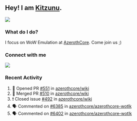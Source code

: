## Hey! I am [Kitzunu](https://Github.com/Kitzunu).

<!--- <a href="https://github-readme-stats.kitzunu.vercel.app/api?username=Kitzunu&show_icons=true&theme=dark">
  <img src="https://github-readme-stats.kitzunu.vercel.app/api?username=Kitzunu&show_icons=true&theme=dark" />
</a>
<a href="https://github-readme-stats.kitzunu.vercel.app/api?username=Kitzunu&show_icons=true&theme=dark">
  <img align="center" src="https://github-readme-stats.vercel.app/api/top-langs/?username=Kitzunu&layout=compact&theme=dark" />
</a> -->

<a href="https://metrics.lecoq.io/Kitzunu?template=classic&people=1&notable=1&people.limit=28&people.size=28&people.types=followers%2C%20following&people.thanks=Keader&people.identicons=false&people.shuffle=false&notable.repositories=true&config.timezone=Europe%2FStockholm">
  <img align="center" src="https://metrics.lecoq.io/Kitzunu?template=classic&people=1&notable=1&people.limit=28&people.size=28&people.types=followers%2C%20following&people.thanks=Keader&people.identicons=false&people.shuffle=false&notable.repositories=true&config.timezone=Europe%2FStockholm" />
</a>

### What do I do?

I focus on WoW Emulation at [AzerothCore](https://Github.com/AzerothCore). Come join us ;)

### Connect with me
[![](https://img.shields.io/badge/AzerothCore%20Discord-Connect%20with%20me!-green)](https://discord.com/invite/gkt4y2x)

### Recent Activity

<!--START_SECTION:activity-->
1. 💪 Opened PR [#551](https://github.com/azerothcore/wiki/pull/551) in [azerothcore/wiki](https://github.com/azerothcore/wiki)
2. 🎉 Merged PR [#510](https://github.com/azerothcore/wiki/pull/510) in [azerothcore/wiki](https://github.com/azerothcore/wiki)
3. ❗️ Closed issue [#492](https://github.com/azerothcore/wiki/issues/492) in [azerothcore/wiki](https://github.com/azerothcore/wiki)
4. 🗣 Commented on [#6385](https://github.com/azerothcore/azerothcore-wotlk/issues/6385) in [azerothcore/azerothcore-wotlk](https://github.com/azerothcore/azerothcore-wotlk)
5. 🗣 Commented on [#6402](https://github.com/azerothcore/azerothcore-wotlk/issues/6402) in [azerothcore/azerothcore-wotlk](https://github.com/azerothcore/azerothcore-wotlk)
<!--END_SECTION:activity-->

